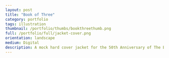```yaml
---
layout: post
title: "Book of Three"
category: portfolio
tags: illustration
thumbnail: /portfolio/thumbs/bookthreethumb.png
full: /portfolio/full/jacket-cover.png
orientation: landscape
medium: Digital
description: A mock hard cover jacket for the 50th Anniversary of The Book of Three.
---
```

